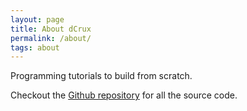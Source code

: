 ```yaml
---
layout: page
title: About dCrux
permalink: /about/
tags: about
---
```


Programming tutorials to build from scratch.

Checkout the [Github repository](https://github.com/drivecrux) for all the source code.




